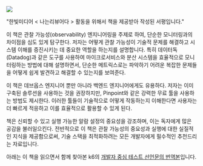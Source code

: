 ![](https://blog.kakaocdn.net/dn/ccnMPC/btsH94AemzM/jxctUHIeuQGmUSfmKmlsf1/img.jpg)

"한빛미디어 < 나는리뷰어다 > 활동을 위해서 책을 제공받아 작성된 서평입니다."

이 책은 관찰 가능성(observability) 엔지니어링을 주제로 하여, 단순한 모니터링과의 차이점을 심도 있게 탐구한다. 저자는 어떻게 관찰 가능성이 기술적 문제를 해결하고 시스템 이해를 증진시키는 데 중요한 역할을 하는지를 설명합니다. 특히 데이터독(Datadog)과 같은 도구를 사용하여 마이크로서비스와 분산 시스템을 효율적으로 모니터링하는 방법에 대해 설명하면서, 단순한 메트릭스로는 파악하기 어려운 복잡한 문제들을 어떻게 쉽게 발견하고 해결할 수 있는지를 보여준다.

이 책은 데브옵스 엔지니어 뿐만 아니라 백엔드 엔지니어에게도 유용하다. 저자는 이미 구축된 솔루션을 사용하는 것을 권장하지만, Pinpoint와 같은 강력한 무료 툴을 사용하는 방법도 제시한다. 이러한 툴들이 기술적으로 어떻게 작동하는지 이해한다면 사용자는 더 빠르게 적응하고 이를 효율적으로 활용할 수 있게 된다.

책은 신뢰할 수 있고 실행 가능한 알람 설정의 중요성을 강조하며, 이는 독자에게 많은 공감을 불러일으킨다. 전반적으로 이 책은 관찰 가능성의 중요성과 실행에 대한 실질적인 지식을 제공함으로써, 기술 스택을 최적화하려는 모든 개발자에게 필수적인 추천드리는 자료입니다.

아래는 이 책을 읽으면서 함께 찾아본 k6의 [개발자 중심 테스트 선언문의 번역본](https://puleugo.tistory.com/197)입니다.